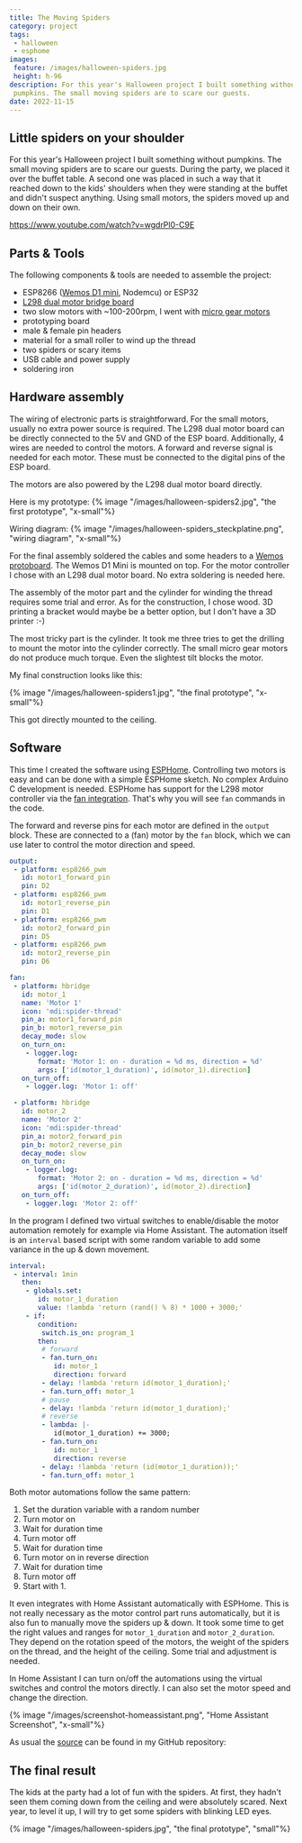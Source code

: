 ```yaml
---
title: The Moving Spiders
category: project
tags:
 - halloween
 - esphome
images:
 feature: /images/halloween-spiders.jpg
 height: h-96
description: For this year's Halloween project I built something without
 pumpkins. The small moving spiders are to scare our guests.
date: 2022-11-15
---
```


## Little spiders on your shoulder

For this year's Halloween project I built something without pumpkins. The small moving spiders are to scare our guests. During the party, we placed it over the buffet table. A second one was placed in such a way that it reached down to the kids' shoulders when they were standing at the buffet and didn't suspect anything. Using small motors, the spiders moved up and down on their own.

https://www.youtube.com/watch?v=wgdrPl0-C9E

## Parts & Tools

The following components & tools are needed to assemble the project:

- ESP8266 ([Wemos D1 mini](/the-world-of-wemos-d1-mini-boards/), Nodemcu) or ESP32
- [L298 dual motor bridge board](https://www.aliexpress.com/item/1005004428326464.html)
- two slow motors with ~100-200rpm, I went with [micro gear motors](https://www.aliexpress.com/item/32910513701.html)
- prototyping board
- male & female pin headers
- material for a small roller to wind up the thread
- two spiders or scary items
- USB cable and power supply
- soldering iron

## Hardware assembly

The wiring of electronic parts is straightforward. For the small motors, usually no extra power source is required. The L298 dual motor board can be directly connected to the 5V and GND of the ESP board. Additionally, 4 wires are needed to control the motors. A forward and reverse signal is needed for each motor. These must be connected to the digital pins of the ESP board.

The motors are also powered by the L298 dual motor board directly.

Here is my prototype:
{% image "/images/halloween-spiders2.jpg", "the first prototype", "x-small"%}

Wiring diagram:
{% image "/images/halloween-spiders_steckplatine.png", "wiring diagram", "x-small"%}

For the final assembly soldered the cables and some headers to a [Wemos protoboard](https://www.wemos.cc/en/latest/d1_mini_shield/protoboard.html). The Wemos D1 Mini is mounted on top. For the motor controller I chose with an L298 dual motor board. No extra soldering is needed here.

The assembly of the motor part and the cylinder for winding the thread requires some trial and error. As for the construction, I chose wood. 3D printing a bracket would maybe be a better option, but I don't have a 3D printer :-)

The most tricky part is the cylinder. It took me three tries to get the drilling to mount the motor into the cylinder correctly. The small micro gear motors do not produce much torque. Even the slightest tilt blocks the motor.

My final construction looks like this:

{% image "/images/halloween-spiders1.jpg", "the final prototype", "x-small"%}

This got directly mounted to the ceiling.

## Software

This time I created the software using [ESPHome](https://esphome.io/). Controlling two motors is easy and can be done with a simple ESPHome sketch. No complex Arduino C development is needed.
ESPHome has support for the L298 motor controller via the [fan integration](https://esphome.io/components/fan/hbridge.html). That's why you will see `fan` commands in the code.

The forward and reverse pins for each motor are defined in the `output` block. These are connected to a (fan) motor by the `fan` block, which we can use later to control the motor direction and speed.

```yaml
output:
 - platform: esp8266_pwm
   id: motor1_forward_pin
   pin: D2
 - platform: esp8266_pwm
   id: motor1_reverse_pin
   pin: D1
 - platform: esp8266_pwm
   id: motor2_forward_pin
   pin: D5
 - platform: esp8266_pwm
   id: motor2_reverse_pin
   pin: D6

fan:
 - platform: hbridge
   id: motor_1
   name: 'Motor 1'
   icon: 'mdi:spider-thread'
   pin_a: motor1_forward_pin
   pin_b: motor1_reverse_pin
   decay_mode: slow
   on_turn_on:
    - logger.log:
       format: 'Motor 1: on - duration = %d ms, direction = %d'
       args: ['id(motor_1_duration)', id(motor_1).direction]
   on_turn_off:
    - logger.log: 'Motor 1: off'

 - platform: hbridge
   id: motor_2
   name: 'Motor 2'
   icon: 'mdi:spider-thread'
   pin_a: motor2_forward_pin
   pin_b: motor2_reverse_pin
   decay_mode: slow
   on_turn_on:
    - logger.log:
       format: 'Motor 2: on - duration = %d ms, direction = %d'
       args: ['id(motor_2_duration)', id(motor_2).direction]
   on_turn_off:
    - logger.log: 'Motor 2: off'
```

In the program I defined two virtual switches to enable/disable the motor automation remotely for example via Home Assistant. The automation itself is an `interval` based script with some random variable to add some variance in the up & down movement.

```yaml
interval:
 - interval: 1min
   then:
    - globals.set:
       id: motor_1_duration
       value: !lambda 'return (rand() % 8) * 1000 + 3000;'
    - if:
       condition:
        switch.is_on: program_1
       then:
        # forward
        - fan.turn_on:
           id: motor_1
           direction: forward
        - delay: !lambda 'return id(motor_1_duration);'
        - fan.turn_off: motor_1
        # pause
        - delay: !lambda 'return id(motor_1_duration);'
        # reverse
        - lambda: |-
           id(motor_1_duration) += 3000;
        - fan.turn_on:
           id: motor_1
           direction: reverse
        - delay: !lambda 'return (id(motor_1_duration));'
        - fan.turn_off: motor_1
```

Both motor automations follow the same pattern:

1. Set the duration variable with a random number
2. Turn motor on
3. Wait for duration time
4. Turn motor off
5. Wait for duration time
6. Turn motor on in reverse direction
7. Wait for duration time
8. Turn motor off
9. Start with 1.

It even integrates with Home Assistant automatically with ESPHome. This is not really necessary as the motor control part runs automatically, but it is also fun to manually move the spiders up & down. It took some time to get the right values and ranges for `motor_1_duration` and `motor_2_duration`. They depend on the rotation speed of the motors, the weight of the spiders on the thread, and the height of the ceiling. Some trial and adjustment is needed.

In Home Assistant I can turn on/off the automations using the virtual switches and control the motors directly. I can also set the motor speed and change the direction.

{% image "/images/screenshot-homeassistant.png", "Home Assistant Screenshot", "x-small"%}

A﻿s usual the [source](https://github.com/mhaack/home-assistant-config/blob/master/config/esphome/halloween-spiders.yaml) can be found in my GitHub repository:

<github-badge repo="mhaack/home-assistant-config"></github-badge>

## The final result

The kids at the party had a lot of fun with the spiders. At first, they hadn't seen them coming down from the ceiling and were absolutely scared. Next year, to level it up, I will try to get some spiders with blinking LED eyes.

{% image "/images/halloween-spiders.jpg", "the final prototype", "small"%}

